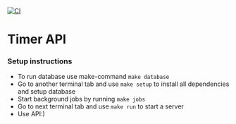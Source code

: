 [![CI](https://github.com/Uladzislau97/timer/actions/workflows/ci.yml/badge.svg)](https://github.com/Uladzislau97/timer/actions/workflows/ci.yml)

# Timer API

### Setup instructions
- To run database use make-command `make database`
- Go to another terminal tab and use `make setup` to install all dependencies and setup database
- Start background jobs by running `make jobs`
- Go to next terminal tab and use `make run` to start a server
- Use API:)
